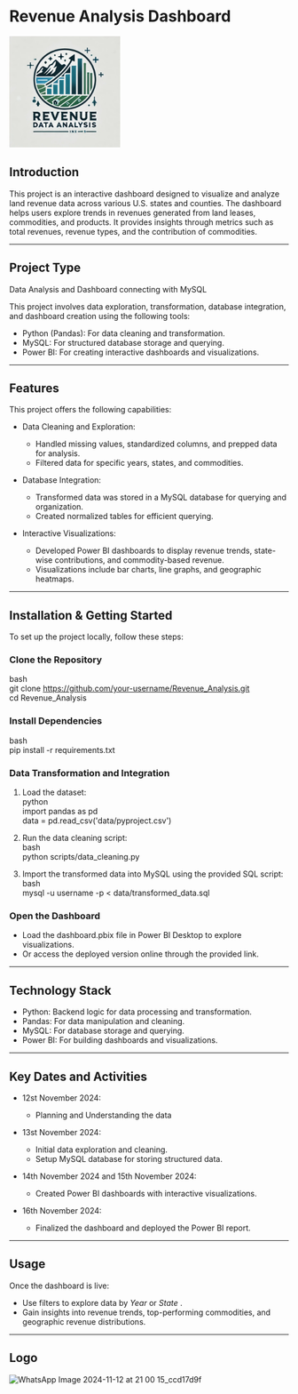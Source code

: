# Revenue Analysis Dashboard  

<img src="https://github.com/Sakshi9977/Revenue-Data-Analytics-Project/blob/f9fc45b7c40532908c1de3103f4dd943f680363b/Revenu%20project%20logo.jpg" alt="Revenue Data Analytics Project Logo" width="200">



## Introduction  
This project is an interactive dashboard designed to visualize and analyze land revenue data across various U.S. states and counties. The dashboard helps users explore trends in revenues generated from land leases, commodities, and products. It provides insights through metrics such as total revenues, revenue types, and the contribution of commodities.  

---

## Project Type  
 Data Analysis and Dashboard connecting with MySQL  

This project involves data exploration, transformation, database integration, and dashboard creation using the following tools:  
- Python (Pandas): For data cleaning and transformation.  
- MySQL: For structured database storage and querying.  
- Power BI: For creating interactive dashboards and visualizations.  


---



## Features  
This project offers the following capabilities:  
- Data Cleaning and Exploration:  
   - Handled missing values, standardized columns, and prepped data for analysis.  
   - Filtered data for specific years, states, and commodities.  

- Database Integration:  
   - Transformed data was stored in a MySQL database for querying and organization.  
   - Created normalized tables for efficient querying.  

- Interactive Visualizations:  
   - Developed Power BI dashboards to display revenue trends, state-wise contributions, and commodity-based revenue.  
   - Visualizations include bar charts, line graphs, and geographic heatmaps.  

---

## Installation & Getting Started  

To set up the project locally, follow these steps:  

### Clone the Repository  
bash  
git clone https://github.com/your-username/Revenue_Analysis.git  
cd Revenue_Analysis  
  

### Install Dependencies  
bash  
pip install -r requirements.txt  
  

### Data Transformation and Integration  
1. Load the dataset:  
   python  
   import pandas as pd  
   data = pd.read_csv('data/pyproject.csv')  
     
2. Run the data cleaning script:  
   bash  
   python scripts/data_cleaning.py  
     
3. Import the transformed data into MySQL using the provided SQL script:  
   bash  
   mysql -u username -p < data/transformed_data.sql  
     

### Open the Dashboard  
- Load the dashboard.pbix file in Power BI Desktop to explore visualizations.  
- Or access the deployed version online through the provided link.  

---

## Technology Stack  
- Python: Backend logic for data processing and transformation.  
- Pandas: For data manipulation and cleaning.  
- MySQL: For database storage and querying.  
- Power BI: For building dashboards and visualizations.  

---

## Key Dates and Activities  

- 12st November 2024:
   - Planning and Understanding the data
- 13st November 2024:  
   - Initial data exploration and cleaning.  
   - Setup MySQL database for storing structured data.  

- 14th November 2024 and 15th November 2024:  
   - Created Power BI dashboards with interactive visualizations.  

- 16th November 2024:  
   - Finalized the dashboard and deployed the Power BI report.  

---

## Usage  
Once the dashboard is live:  
- Use filters to explore data by *Year* or *State* .  
- Gain insights into revenue trends, top-performing commodities, and geographic revenue distributions.  

---
## Logo
![WhatsApp Image 2024-11-12 at 21 00 15_ccd17d9f](https://github.com/user-attachments/assets/4f3aeeb9-9fef-495e-9af2-848fd1828e77)
